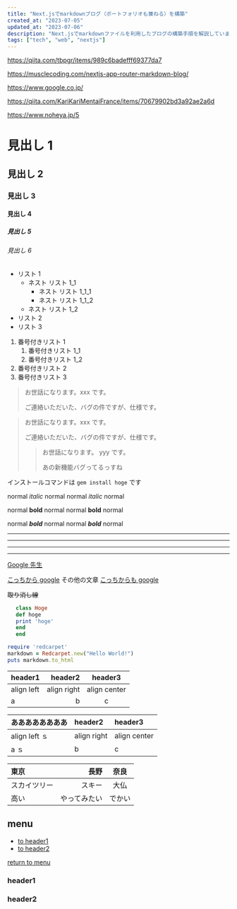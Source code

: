 ```yaml
---
title: "Next.jsでmarkdownブログ（ポートフォリオも兼ねる）を構築"
created_at: "2023-07-05"
updated_at: "2023-07-06"
description: "Next.jsでmarkdownファイルを利用したブログの構築手順を解説しています。"
tags: ["tech", "web", "nextjs"]
---
```


https://qiita.com/tbpgr/items/989c6badefff69377da7

https://musclecoding.com/nextjs-app-router-markdown-blog/

https://www.google.co.jp/

https://qiita.com/KariKariMentaiFrance/items/70679902bd3a92ae2a6d

https://www.noheya.jp/5

# 見出し 1

## 見出し 2

### 見出し 3

#### 見出し 4

##### 見出し 5

###### 見出し 6

- リスト 1
  - ネスト リスト 1_1
    - ネスト リスト 1_1_1
    - ネスト リスト 1_1_2
  - ネスト リスト 1_2
- リスト 2
- リスト 3

1. 番号付きリスト 1
   1. 番号付きリスト 1_1
   1. 番号付きリスト 1_2
1. 番号付きリスト 2
1. 番号付きリスト 3

> お世話になります。xxx です。
>
> ご連絡いただいた、バグの件ですが、仕様です。

> お世話になります。xxx です。
>
> ご連絡いただいた、バグの件ですが、仕様です。
>
> > お世話になります。 yyy です。
> >
> > あの新機能バグってるっすね

インストールコマンドは `gem install hoge` です

normal _italic_ normal
normal _italic_ normal

normal **bold** normal
normal **bold** normal

normal **_bold_** normal
normal **_bold_** normal

---

---

---

---

[Google 先生](https://www.google.co.jp/)

[こっちから google][google]
その他の文章
[こっちからも google][google]

[google]: https://www.google.co.jp/

~~取り消し線~~

```ruby
　 class Hoge
　 def hoge
　 print 'hoge'
　 end
　 end
```

```ruby
require 'redcarpet'
markdown = Redcarpet.new("Hello World!")
puts markdown.to_html
```

| header1    |     header2 |   header3    |
| :--------- | ----------: | :----------: |
| align left | align right | align center |
| a          |           b |      c       |

| ああああああああ | header2     | header3      |
| :--------------- | :---------- | :----------- |
| align left ｓ    | align right | align center |
| a ｓ             | b           | c            |

| 東京         |         長野 |  奈良  |
| :----------- | -----------: | :----: |
| スカイツリー |       スキー |  大仏  |
| 高い         | やってみたい | でかい |

## menu

- [to header1](#header1)
- [to header2](#header2)

<!-- some long code -->

[return to menu](#menu)

### header1

### header2

